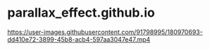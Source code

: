 # parallax_effect.github.io



https://user-images.githubusercontent.com/91798995/180970693-dd410e72-3899-45b8-acb4-597aa3047e47.mp4

